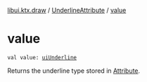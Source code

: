 [libui.ktx.draw](../README.md) / [UnderlineAttribute](README.md) / [value](value.md)

# value

`val value: `[`uiUnderline`](../../libui/ui-underline.md)

Returns the underline type stored in [Attribute](../-attribute/README.md).
